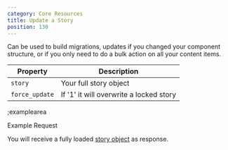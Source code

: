```yaml
---
category: Core Resources
title: Update a Story
position: 130
---
```


Can be used to build migrations, updates if you changed your component structure, or if you only need to do a bulk action on all your content items. 

| Property | Description |
|---|---|
| `story` | Your full story object |
| `force_update` | If '1' it will overwrite a locked story |

;examplearea

Example Request

<RequestExample url="https://mapi.storyblok.com/v1/spaces/606/stories/" httpMethod="PUT" :requestObject='{"story":{"name":"Story Name","slug":"story-name","content":{"component":"page","body":[]}},"force_update": 1}'></RequestExample>

You will receive a fully loaded [story object](#core-resources/stories/the-story-object) as response.